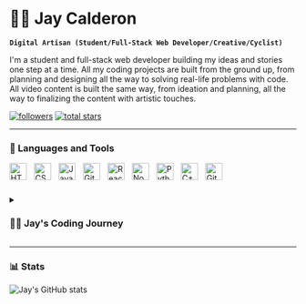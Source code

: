 # 🧑‍💻 Jay Calderon
**`Digital Artisan (Student/Full-Stack Web Developer/Creative/Cyclist)`**

I'm a student and full-stack web developer building my ideas and stories one step at a time. All my coding projects are built from the ground up, from planning and designing all the way to solving real-life problems with code. 
All video content is built the same way, from ideation and planning, all the way to finalizing the content with artistic touches.

   <p align="left">
      <a href="https://github.com/Jay-Calderon?tab=followers">
         <img alt="followers" title="Follow me on Github" src="https://custom-icon-badges.demolab.com/github/followers/Jay-Calderon?color=236ad3&labelColor=1155ba&style=for-the-badge&logo=person-add&label=Follow&logoColor=white"/></a>
      <a href="https://github.com/Jay-Calderon?tab=repositories&sort=stargazers">
         <img alt="total stars" title="Total stars on GitHub" src="https://custom-icon-badges.demolab.com/github/stars/Jay-Calderon?color=55960c&style=for-the-badge&labelColor=488207&logo=star"/></a>
   </p>

---
  
### 🧰 Languages and Tools

<img align="left" alt="HTML" width="30px" style="padding-right:10px;" src="https://cdn.jsdelivr.net/gh/devicons/devicon/icons/html5/html5-plain.svg" />
<img align="left" alt="CSS" width="30px" style="padding-right:10px;" src="https://cdn.jsdelivr.net/gh/devicons/devicon/icons/css3/css3-plain.svg" />
<img align="left" alt="JavaScript" width="30px" style="padding-right:10px;" src="https://cdn.jsdelivr.net/gh/devicons/devicon/icons/javascript/javascript-plain.svg" />
<img align="left" alt="Git" width="30px" style="padding-right:10px;" src="https://cdn.jsdelivr.net/gh/devicons/devicon/icons/git/git-original.svg" />
<img align="left" alt="React" width="30px" style="padding-right:10px;" src="https://cdn.jsdelivr.net/gh/devicons/devicon/icons/react/react-original.svg" />
<img align="left" alt="NodeJS" width="30px" style="padding-right:10px;" src="https://cdn.jsdelivr.net/gh/devicons/devicon/icons/nodejs/nodejs-original.svg" />
<img align="left" alt="Python" width="30px" style="padding-right:10px;" src="https://cdn.jsdelivr.net/gh/devicons/devicon/icons/python/python-plain.svg" />
<img align="left" alt="C++" width="30px" style="padding-right:10px;" src="https://cdn.jsdelivr.net/gh/devicons/devicon/icons/cplusplus/cplusplus-line.svg" />
<img align="left" alt="GitHub" width="30px" style="padding-right:10px;" src="https://cdn.jsdelivr.net/gh/devicons/devicon/icons/github/github-original.svg" />
<br />

#

<details>
 <summary><h3>👨‍💻 Jay's Coding Journey</h3></summary>
As a child, I loved building computer desktops with my father which then got me interested into game development. I started my coding journey as a naive teenager studying computer science and game development in high school with a passion to learn everything I could about creating software - javascript, react, python, and theory. 
And all the while, teaching myself web development with a dream to build my own social websites, but eventually I developed a desire to excel in Python. Currently, I am still studying at Algonquin College in the Web Development and Internet Applications program. I am always striving on building my skills everyday even outside of school.
</details>

---

### 📊 Stats

![Jay's GitHub stats](https://github-readme-stats.vercel.app/api?username=jay-calderon&show_icons=true&theme=dark)

<!-- ![GitHub Streak](https://streak-stats.demolab.com?user=Jay-Calderon&theme=dark&border_radius=4.5) -->

#
